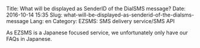 Title: What will be displayed as SenderID of the DialSMS message?
Date: 2016-10-14 15:35
Slug: what-will-be-displayed-as-senderid-of-the-dialsms-message
Lang: en
Category: EZSMS: SMS delivery service/SMS API

As EZSMS is a Japanese focused service, we unfortunately only have our FAQs in Japanese.
